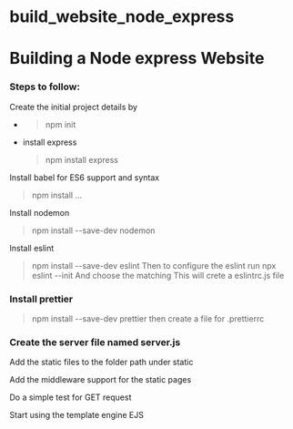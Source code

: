 # build_website_node_express

# Building a Node express Website

### Steps to follow:

Create the initial project details by

- > npm init
- install express
  > npm install express

Install babel for ES6 support and syntax

> npm install ...

Install nodemon

> npm install --save-dev nodemon

Install eslint

> npm install --save-dev eslint
> Then to configure the eslint run
> npx eslint --init
> And choose the matching
> This will crete a eslintrc.js file

### Install prettier

> npm install --save-dev prettier
> then create a file for .prettierrc

### Create the server file named server.js

Add the static files to the folder path under static

Add the middleware support for the static pages

Do a simple test for GET request

Start using the template engine EJS
